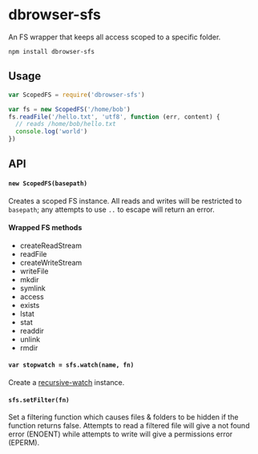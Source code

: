# dbrowser-sfs

An FS wrapper that keeps all access scoped to a specific folder.

```
npm install dbrowser-sfs
```

## Usage

```js
var ScopedFS = require('dbrowser-sfs')

var fs = new ScopedFS('/home/bob')
fs.readFile('/hello.txt', 'utf8', function (err, content) {
  // reads /home/bob/hello.txt
  console.log('world')
})
```

## API

#### `new ScopedFS(basepath)`

Creates a scoped FS instance. All reads and writes will be restricted to `basepath`; any attempts to use `..` to escape will return an error.

#### Wrapped FS methods

 - createReadStream
 - readFile
 - createWriteStream
 - writeFile
 - mkdir
 - symlink
 - access
 - exists
 - lstat
 - stat
 - readdir
 - unlink
 - rmdir

#### `var stopwatch = sfs.watch(name, fn)`

Create a [recursive-watch](https://github.com/distributedweb/recursive-watch) instance.

#### `sfs.setFilter(fn)`

Set a filtering function which causes files & folders to be hidden if the function returns false. Attempts to read a filtered file will give a not found error (ENOENT) while attempts to write will give a permissions error (EPERM).